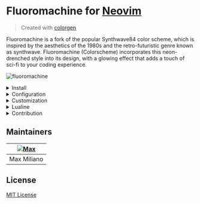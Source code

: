 # Fluoromachine for [Neovim](https://neovim.io)

> Created with [colorgen](https://github.com/ChristianChiarulli/colorgen-nvim)

Fluoromachine is a fork of the popular Synthwave84 color scheme, which is inspired by the
aesthetics of the 1980s and the retro-futuristic genre known as synthwave. Fluoromachine (Colorscheme)
incorporates this neon-drenched style into its design, with a glowing effect that adds a touch of
sci-fi to your coding experience.

![fluoromachine](https://user-images.githubusercontent.com/50273941/236274078-66913584-0412-4899-944b-35f32e236c96.png)


<details>
    <summary>Install</summary>

To install fluoromachine you need a plugin manager.

- [Lazy.nvim](https://github.com/folke/lazy.nvim)
- [Packer](https://github.com/wbthomason/packer.nvim)

Example with Lazy.nvim

```lua
return {
    {
        'maxmx03/fluoromachine.nvim',
        config = function ()
         local fm = require 'fluoromachine'

         fm.setup {
            glow = false,
            theme = 'fluoromachine'
         }

         vim.cmd.colorscheme 'fluoromachine'
        end
    }
}
```

</details>

<details>
    <summary>Configuration</summary>

| Name        | type           | default value   | Description                                                                              |
| ----------- | -------------- | --------------- | ---------------------------------------------------------------------------------------- |
| glow        | boolean        | `false`         | Enable and disable the glow effect                                                       |
| brightness  | number         | `0.05`          | The value should be a float value from 0 to 1                                            |
| theme       | string         | `fluoromachine` | Change the theme of the colorscheme, you can choose between fluoromachine and retrowave  |
| transparent | boolean/string | `false`         | Change the background to transparent, you can set "full" to make everything transparent. |
| colors      | table/callback | `{}`            | Add or override to fluoromachine colors                                                  |
| overrides   | table/callback | `{}`            | Update or add new highlight groups.                                                      |

example:

```lua
local fm = require 'fluoromachine'

fm.setup {
  glow = true,
  theme = 'retrowave',
  transparent = 'full',
}

vim.cmd.colorscheme('fluoromachine')
```

</details>

<details>
    <summary>Customization</summary>

Fluoromachine is a fully customizable colorscheme, you can even create a colorscheme within
fluoromachine. You can add new colors, add new highlight groups, and update highlight groups.

examples

Changing the colorscheme style.

```lua
local fm = require 'fluoromachine'

fm.setup {
    overrides = {
       ['@type'] = { italic = true, bold = false },
       ['@function'] = { italic = false, bold = false },
       ['@comment'] = { italic = true },
       ['@keyword'] = { italic = false },
       ['@constant'] = { italic = false, bold = false },
       ['@variable'] = { italic = true },
       ['@field'] = { italic = true },
       ['@parameter'] = { italic = true },
   }
}

vim.cmd.colorscheme 'fluoromachine'
```

Customizing Telescope.

The "callback overrides" function receives "colors", "darken", "lighten", and "blend" as
parameters. The "darken" function takes two arguments: the color you want to make darker and the
percentage of darkness. The "lighten" function works the same way as "darken". The "blend" function
takes three arguments: color, background, and alpha.

```lua
local fm = require 'fluoromachine'

function overrides(c)
    return {
     TelescopeResultsBorder = { fg = c.alt_bg, bg = c.alt_bg },
     TelescopeResultsNormal = { bg = c.alt_bg },
     TelescopePreviewNormal = { bg = c.bg },
     TelescopePromptBorder = { fg = c.alt_bg, bg = c.alt_bg },
     TelescopeTitle = { fg = c.fg, bg = c.comment },
     TelescopePromptPrefix = { fg = c.purple },
    }
end

fm.setup {
  overrides = overrides
}

```

Customizing colors

You can customize colors in the same way you customize highlight groups.
The color callback function receives the same parameters as overrides.
The added or customized colors can be used later in overrides.

```lua
local fm = require 'fluoromachine'

fm.setup {
 colors = function (c, _, lighten)

    return {
      bg = lighten(c.bg, 10)
    }
 end
}

vim.cmd.colorscheme 'fluoromachine'
```

</details>

<details>
    <summary>Lualine</summary>

themes: `fluoromachine` `retrowave`
```lua
local lualine = require 'lualine'

lualine.setup {
  options = {
    theme = 'fluoromachine'
  }
}
```

</details>

<details>
    <summary>Contribution</summary>

Pull requests are welcome.\
To learn more about the colorscheme, please read the [SPECIFICATION.md](https://github.com/maxmx03/FluoroMachine.nvim/blob/main/SPECIFICATION.md)

</details>

## Maintainers

| [![Max](https://github.com/maxmx03.png?size=100)](https://github.com/maxmx03) |
| ----------------------------------------------------------------------------- |
| Max Miliano                                                                   |

## License

[MIT License](./LICENSE)
